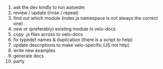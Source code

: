 1. ask the dev kindly to run autoedm
2. review / update (rinse / repeat) 
3. find out which module (index.js namespace is not always the correct one)
4. new or (preferably) existing module in velo-docs
5. copy .js files across to velo-docs
6. fix typedef names & duplication (there is a script to help)
7. update descriptions to make velo-specific (JS not http)
8. write new examples
9. generate docs
10. party
